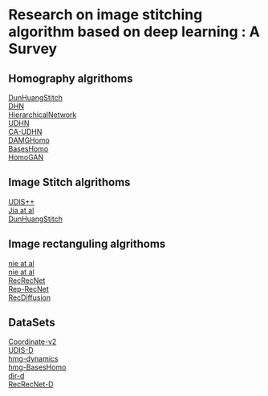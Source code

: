 # Research on image stitching algorithm based on deep learning : A Survey

## Homography algrithoms

<a href ="https://github.com/MmelodYy/DunHuangStitch">DunHuangStitch</a> <br />
<a href="https://github.com/yishiliuhuasheng/deep_image_homography_estimation">DHN</a> <br />
<a href="https://github.com/TakuKaneda/HierarchicalNetwork">HierarchicalNetwork</a> <br />
<a href="https://github.com/tynguyen/unsupervisedDeepHomographyRAL2018">UDHN</a> <br />
<a href="https://github.com/JirongZhang/DeepHomography">CA-UDHN</a> <br />
<a href="https://github.com/nie-lang/Multi-Grid-Deep-Homography">DAMGHomo</a> <br />
<a href="https://github.com/megvii-research/BasesHomo">BasesHomo</a> <br />
<a href="https://github.com/megvii-research/HomoGAN">HomoGAN</a> <br />

## Image Stitch algrithoms
<a href="https://github.com/nie-lang/UDIS2">UDIS++</a> <br />
<a href="https://github.com/dut-media-lab/Image-Stitching">Jia at al</a> <br />
<a href="https://github.com/MmelodYy/DunHuangStitch">DunHuangStitch</a> <br />

## Image rectanguling algrithoms
<a href="https://github.com/nie-lang/DeepRectangling">nie at al</a> <br />
<a href="https://github.com/nie-lang/DeepRectangling">nie at al</a> <br />
<a href="https://github.com/KangLiao929/RecRecNet">RecRecNet</a> <br />
<a href="https://github.com/MelodYanglc/TransRectangling">Rep-RecNet</a> <br />
<a href="https://github.com/lhaippp/RecDiffusion">RecDiffusion</a> <br />


## DataSets
<a href="https://drive.google.com/file/d/19d2ylBUPcMQBb_MNBBGl9rCAS7SU-oGm/view?usp=sharing">Coordinate-v2</a> <br />
<a href="https://github.com/nie-lang/UnsupervisedDeepImageStitching">UDIS-D</a> <br />
<a href="https://github.com/lcmhoang/hmg-dynamics">hmg-dynamics</a> <br />
<a href="https://drive.google.com/file/d/19d2ylBUPcMQBb_MNBBGl9rCAS7SU-oGm/view?usp=sharing">hmg-BasesHomo</a> <br />
<a href="https://github.com/nie-lang/DeepRectangling#dataset-dir-d">dir-d</a> <br />
<a href="https://github.com/KangLiao929/RecRecNet">RecRecNet-D</a> <br />


